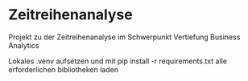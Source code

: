 # Zeitreihenanalyse
Projekt zu der Zeitreihenanalyse im Schwerpunkt Vertiefung Business Analytics

Lokales .venv aufsetzen und mit pip install -r requirements.txt alle erforderlichen bibliotheken laden
